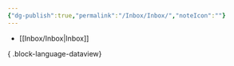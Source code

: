 ```yaml
---
{"dg-publish":true,"permalink":"/Inbox/Inbox/","noteIcon":""}
---
```


- [[Inbox/Inbox\|Inbox]]

{ .block-language-dataview}